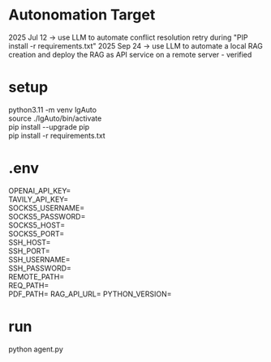 # Autonomation Target
2025 Jul 12 -> use LLM to automate conflict resolution retry during "PIP install -r requirements.txt"
2025 Sep 24 -> use LLM to automate a local RAG creation and deploy the RAG as API service on a remote server - verified

# setup
python3.11 -m venv lgAuto  
source ./lgAuto/bin/activate  
pip install --upgrade pip  
pip install -r requirements.txt  

# .env
OPENAI_API_KEY=  
TAVILY_API_KEY=  
SOCKS5_USERNAME=  
SOCKS5_PASSWORD=  
SOCKS5_HOST=  
SOCKS5_PORT=  
SSH_HOST=  
SSH_PORT=  
SSH_USERNAME=  
SSH_PASSWORD=  
REMOTE_PATH=  
REQ_PATH=   
PDF_PATH=
RAG_API_URL=
PYTHON_VERSION=

# run
python agent.py
